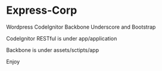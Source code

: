 # Express-Corp
Wordpress CodeIgnitor Backbone Underscore and Bootstrap

CodeIgnitor RESTful is under app/application

Backbone is under assets/sctipts/app

Enjoy
